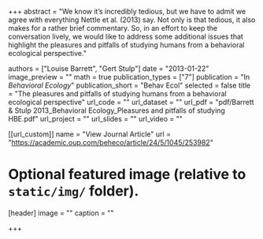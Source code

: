 +++
abstract = "We know it’s incredibly tedious, but we have to admit we agree with everything Nettle et al. (2013) say. Not only is that tedious, it also makes for a rather brief commentary. So, in an effort to keep the conversation lively, we would like to address some additional issues that highlight the pleasures and pitfalls of studying humans from a behavioral ecological perspective."

authors = ["Louise Barrett", "Gert Stulp"]
date = "2013-01-22"
image_preview = ""
math = true
publication_types = ["7"]
publication = "In *Behavioral Ecology*"
publication_short = "Behav Ecol"
selected = false
title = "The pleasures and pitfalls of studying humans from a behavioral ecological perspective"
url_code = ""
url_dataset = ""
url_pdf = "pdf/Barrett & Stulp 2013_Behavioral Ecology_Pleasures and pitfalls of studying HBE.pdf"
url_project = ""
url_slides = ""
url_video = ""

[[url_custom]]
name = "View Journal Article"
url = "https://academic.oup.com/beheco/article/24/5/1045/253982"

# Optional featured image (relative to `static/img/` folder).
[header]
image = ""
caption = ""

+++
